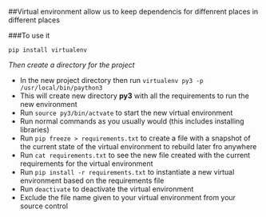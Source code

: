 ##Virtual environment allow us to keep dependencis for diffenrent places in different places

###To use it

`pip install virtualenv`

*Then create a directory for the project*

- In the new project directory then run `virtualenv py3 -p /usr/local/bin/paython3`
- This will create new directory **py3** with all the requirements to run the new environment
- Run `source py3/bin/actvate` to start the new virtual environment
- Run normal commands as you usually would (this includes installing libraries)
- Run `pip freeze > requirements.txt` to create a file with a snapshot of the current state of the virtual environment to rebuild later fro anywhere
- Run `cat requirements.txt` to see the new file created with the current requirements for the virtual environment
- Run `pip install -r requirements.txt` to instantiate a new virtual environment based on the requirements file
- Run `deactivate` to deactivate the virtual environment
- Exclude the file name given to your virtual environment from your source control
